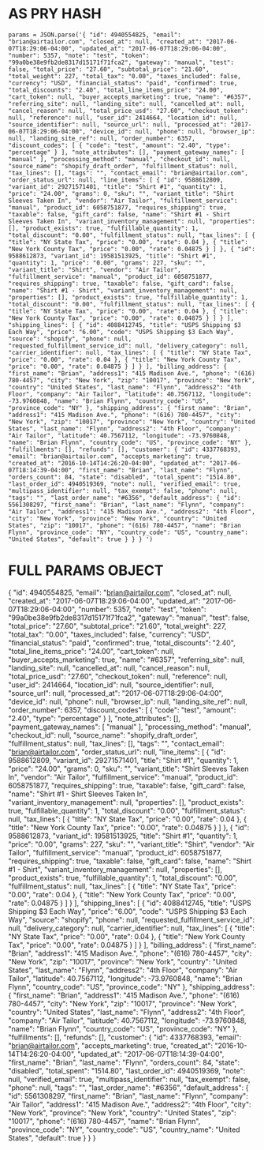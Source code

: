 # AS PRY HASH
```
params = JSON.parse('{ "id": 4940554825, "email": "brian@airtailor.com", "closed_at": null, "created_at": "2017-06-07T18:29:06-04:00", "updated_at": "2017-06-07T18:29:06-04:00", "number": 5357, "note": "test", "token": "99a0be38e9fb2de8317d15171f71fca2", "gateway": "manual", "test": false, "total_price": "27.60", "subtotal_price": "21.60", "total_weight": 227, "total_tax": "0.00", "taxes_included": false, "currency": "USD", "financial_status": "paid", "confirmed": true, "total_discounts": "2.40", "total_line_items_price": "24.00", "cart_token": null, "buyer_accepts_marketing": true, "name": "#6357", "referring_site": null, "landing_site": null, "cancelled_at": null, "cancel_reason": null, "total_price_usd": "27.60", "checkout_token": null, "reference": null, "user_id": 2414664, "location_id": null, "source_identifier": null, "source_url": null, "processed_at": "2017-06-07T18:29:06-04:00", "device_id": null, "phone": null, "browser_ip": null, "landing_site_ref": null, "order_number": 6357, "discount_codes": [ { "code": "test", "amount": "2.40", "type": "percentage" } ], "note_attributes": [], "payment_gateway_names": [ "manual" ], "processing_method": "manual", "checkout_id": null, "source_name": "shopify_draft_order", "fulfillment_status": null, "tax_lines": [], "tags": "", "contact_email": "brian@airtailor.com", "order_status_url": null, "line_items": [ { "id": 9588612809, "variant_id": 29271571401, "title": "Shirt #1", "quantity": 1, "price": "24.00", "grams": 0, "sku": "", "variant_title": "Shirt Sleeves Taken In", "vendor": "Air Tailor", "fulfillment_service": "manual", "product_id": 6058751877, "requires_shipping": true, "taxable": false, "gift_card": false, "name": "Shirt #1 - Shirt Sleeves Taken In", "variant_inventory_management": null, "properties": [], "product_exists": true, "fulfillable_quantity": 1, "total_discount": "0.00", "fulfillment_status": null, "tax_lines": [ { "title": "NY State Tax", "price": "0.00", "rate": 0.04 }, { "title": "New York County Tax", "price": "0.00", "rate": 0.04875 } ] }, { "id": 9588612873, "variant_id": 19581513925, "title": "Shirt #1", "quantity": 1, "price": "0.00", "grams": 227, "sku": "", "variant_title": "Shirt", "vendor": "Air Tailor", "fulfillment_service": "manual", "product_id": 6058751877, "requires_shipping": true, "taxable": false, "gift_card": false, "name": "Shirt #1 - Shirt", "variant_inventory_management": null, "properties": [], "product_exists": true, "fulfillable_quantity": 1, "total_discount": "0.00", "fulfillment_status": null, "tax_lines": [ { "title": "NY State Tax", "price": "0.00", "rate": 0.04 }, { "title": "New York County Tax", "price": "0.00", "rate": 0.04875 } ] } ], "shipping_lines": [ { "id": 4088412745, "title": "USPS Shipping $3 Each Way", "price": "6.00", "code": "USPS Shipping $3 Each Way", "source": "shopify", "phone": null, "requested_fulfillment_service_id": null, "delivery_category": null, "carrier_identifier": null, "tax_lines": [ { "title": "NY State Tax", "price": "0.00", "rate": 0.04 }, { "title": "New York County Tax", "price": "0.00", "rate": 0.04875 } ] } ], "billing_address": { "first_name": "Brian", "address1": "415 Madison Ave.", "phone": "(616) 780-4457", "city": "New York", "zip": "10017", "province": "New York", "country": "United States", "last_name": "Flynn", "address2": "4th Floor", "company": "Air Tailor", "latitude": 40.7567112, "longitude": -73.9760848, "name": "Brian Flynn", "country_code": "US", "province_code": "NY" }, "shipping_address": { "first_name": "Brian", "address1": "415 Madison Ave.", "phone": "(616) 780-4457", "city": "New York", "zip": "10017", "province": "New York", "country": "United States", "last_name": "Flynn", "address2": "4th Floor", "company": "Air Tailor", "latitude": 40.7567112, "longitude": -73.9760848, "name": "Brian Flynn", "country_code": "US", "province_code": "NY" }, "fulfillments": [], "refunds": [], "customer": { "id": 4337768393, "email": "brian@airtailor.com", "accepts_marketing": true, "created_at": "2016-10-14T14:26:20-04:00", "updated_at": "2017-06-07T18:14:39-04:00", "first_name": "Brian", "last_name": "Flynn", "orders_count": 84, "state": "disabled", "total_spent": "1514.80", "last_order_id": 4940519369, "note": null, "verified_email": true, "multipass_identifier": null, "tax_exempt": false, "phone": null, "tags": "", "last_order_name": "#6356", "default_address": { "id": 5561308297, "first_name": "Brian", "last_name": "Flynn", "company": "Air Tailor", "address1": "415 Madison Ave.", "address2": "4th Floor", "city": "New York", "province": "New York", "country": "United States", "zip": "10017", "phone": "(616) 780-4457", "name": "Brian Flynn", "province_code": "NY", "country_code": "US", "country_name": "United States", "default": true } } } ')
```

# FULL PARAMS OBJECT
{
    "id": 4940554825,
    "email": "brian@airtailor.com",
    "closed_at": null,
    "created_at": "2017-06-07T18:29:06-04:00",
    "updated_at": "2017-06-07T18:29:06-04:00",
    "number": 5357,
    "note": "test",
    "token": "99a0be38e9fb2de8317d15171f71fca2",
    "gateway": "manual",
    "test": false,
    "total_price": "27.60",
    "subtotal_price": "21.60",
    "total_weight": 227,
    "total_tax": "0.00",
    "taxes_included": false,
    "currency": "USD",
    "financial_status": "paid",
    "confirmed": true,
    "total_discounts": "2.40",
    "total_line_items_price": "24.00",
    "cart_token": null,
    "buyer_accepts_marketing": true,
    "name": "#6357",
    "referring_site": null,
    "landing_site": null,
    "cancelled_at": null,
    "cancel_reason": null,
    "total_price_usd": "27.60",
    "checkout_token": null,
    "reference": null,
    "user_id": 2414664,
    "location_id": null,
    "source_identifier": null,
    "source_url": null,
    "processed_at": "2017-06-07T18:29:06-04:00",
    "device_id": null,
    "phone": null,
    "browser_ip": null,
    "landing_site_ref": null,
    "order_number": 6357,
    "discount_codes": [
        {
            "code": "test",
            "amount": "2.40",
            "type": "percentage"
        }
    ],
    "note_attributes": [],
    "payment_gateway_names": [
        "manual"
    ],
    "processing_method": "manual",
    "checkout_id": null,
    "source_name": "shopify_draft_order",
    "fulfillment_status": null,
    "tax_lines": [],
    "tags": "",
    "contact_email": "brian@airtailor.com",
    "order_status_url": null,
    "line_items": [
        {
            "id": 9588612809,
            "variant_id": 29271571401,
            "title": "Shirt #1",
            "quantity": 1,
            "price": "24.00",
            "grams": 0,
            "sku": "",
            "variant_title": "Shirt Sleeves Taken In",
            "vendor": "Air Tailor",
            "fulfillment_service": "manual",
            "product_id": 6058751877,
            "requires_shipping": true,
            "taxable": false,
            "gift_card": false,
            "name": "Shirt #1 - Shirt Sleeves Taken In",
            "variant_inventory_management": null,
            "properties": [],
            "product_exists": true,
            "fulfillable_quantity": 1,
            "total_discount": "0.00",
            "fulfillment_status": null,
            "tax_lines": [
                {
                    "title": "NY State Tax",
                    "price": "0.00",
                    "rate": 0.04
                },
                {
                    "title": "New York County Tax",
                    "price": "0.00",
                    "rate": 0.04875
                }
            ]
        },
        {
            "id": 9588612873,
            "variant_id": 19581513925,
            "title": "Shirt #1",
            "quantity": 1,
            "price": "0.00",
            "grams": 227,
            "sku": "",
            "variant_title": "Shirt",
            "vendor": "Air Tailor",
            "fulfillment_service": "manual",
            "product_id": 6058751877,
            "requires_shipping": true,
            "taxable": false,
            "gift_card": false,
            "name": "Shirt #1 - Shirt",
            "variant_inventory_management": null,
            "properties": [],
            "product_exists": true,
            "fulfillable_quantity": 1,
            "total_discount": "0.00",
            "fulfillment_status": null,
            "tax_lines": [
                {
                    "title": "NY State Tax",
                    "price": "0.00",
                    "rate": 0.04
                },
                {
                    "title": "New York County Tax",
                    "price": "0.00",
                    "rate": 0.04875
                }
            ]
        }
    ],
    "shipping_lines": [
        {
            "id": 4088412745,
            "title": "USPS Shipping $3 Each Way",
            "price": "6.00",
            "code": "USPS Shipping $3 Each Way",
            "source": "shopify",
            "phone": null,
            "requested_fulfillment_service_id": null,
            "delivery_category": null,
            "carrier_identifier": null,
            "tax_lines": [
                {
                    "title": "NY State Tax",
                    "price": "0.00",
                    "rate": 0.04
                },
                {
                    "title": "New York County Tax",
                    "price": "0.00",
                    "rate": 0.04875
                }
            ]
        }
    ],
    "billing_address": {
        "first_name": "Brian",
        "address1": "415 Madison Ave.",
        "phone": "(616) 780-4457",
        "city": "New York",
        "zip": "10017",
        "province": "New York",
        "country": "United States",
        "last_name": "Flynn",
        "address2": "4th Floor",
        "company": "Air Tailor",
        "latitude": 40.7567112,
        "longitude": -73.9760848,
        "name": "Brian Flynn",
        "country_code": "US",
        "province_code": "NY"
    },
    "shipping_address": {
        "first_name": "Brian",
        "address1": "415 Madison Ave.",
        "phone": "(616) 780-4457",
        "city": "New York",
        "zip": "10017",
        "province": "New York",
        "country": "United States",
        "last_name": "Flynn",
        "address2": "4th Floor",
        "company": "Air Tailor",
        "latitude": 40.7567112,
        "longitude": -73.9760848,
        "name": "Brian Flynn",
        "country_code": "US",
        "province_code": "NY"
    },
    "fulfillments": [],
    "refunds": [],
    "customer": {
        "id": 4337768393,
        "email": "brian@airtailor.com",
        "accepts_marketing": true,
        "created_at": "2016-10-14T14:26:20-04:00",
        "updated_at": "2017-06-07T18:14:39-04:00",
        "first_name": "Brian",
        "last_name": "Flynn",
        "orders_count": 84,
        "state": "disabled",
        "total_spent": "1514.80",
        "last_order_id": 4940519369,
        "note": null,
        "verified_email": true,
        "multipass_identifier": null,
        "tax_exempt": false,
        "phone": null,
        "tags": "",
        "last_order_name": "#6356",
        "default_address": {
            "id": 5561308297,
            "first_name": "Brian",
            "last_name": "Flynn",
            "company": "Air Tailor",
            "address1": "415 Madison Ave.",
            "address2": "4th Floor",
            "city": "New York",
            "province": "New York",
            "country": "United States",
            "zip": "10017",
            "phone": "(616) 780-4457",
            "name": "Brian Flynn",
            "province_code": "NY",
            "country_code": "US",
            "country_name": "United States",
            "default": true
        }
    }
}
